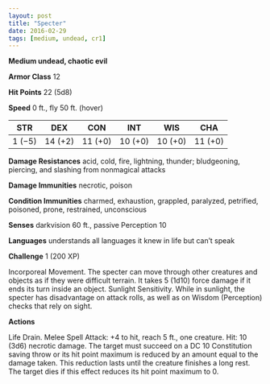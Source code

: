 ```yaml
---
layout: post
title: "Specter"
date: 2016-02-29
tags: [medium, undead, cr1]
---
```


**Medium undead, chaotic evil**

**Armor Class** 12

**Hit Points** 22 (5d8)

**Speed** 0 ft., fly 50 ft. (hover)

|   STR   |   DEX   |   CON   |   INT   |   WIS   |   CHA   |
|:-----:|:-----:|:-----:|:-----:|:-----:|:-----:|
| 1 (−5) | 14 (+2) | 11 (+0) | 10 (+0) | 10 (+0) | 11 (+0) |



**Damage Resistances** acid, cold, fire, lightning, thunder; bludgeoning, piercing, and slashing from nonmagical attacks 

**Damage Immunities** necrotic, poison 

**Condition Immunities** charmed, exhaustion, grappled, paralyzed, petrified, poisoned, prone, restrained, unconscious 

**Senses** darkvision 60 ft., passive Perception 10 

**Languages** understands all languages it knew in life but can’t speak 

**Challenge** 1 (200 XP)

 Incorporeal Movement. The specter can move through other creatures and objects as if they were difficult terrain. It takes 5 (1d10) force damage if it ends its turn inside an object. Sunlight Sensitivity. While in sunlight, the specter has disadvantage on attack rolls, as well as on Wisdom (Perception) checks that rely on sight. 

**Actions** 

Life Drain. Melee Spell Attack: +4 to hit, reach 5 ft., one creature. Hit: 10 (3d6) necrotic damage. The target must succeed on a DC 10 Constitution saving throw or its hit point maximum is reduced by an amount equal to the damage taken. This reduction lasts until the creature finishes a long rest. The target dies if this effect reduces its hit point maximum to 0.